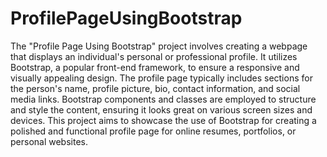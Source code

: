 # ProfilePageUsingBootstrap
The "Profile Page Using Bootstrap" project involves creating a webpage that displays an individual's personal or professional profile. 
It utilizes Bootstrap, a popular front-end framework, to ensure a responsive and visually appealing design. 
The profile page typically includes sections for the person's name, profile picture, bio, contact information, and social media links. 
Bootstrap components and classes are employed to structure and style the content, ensuring it looks great on various screen sizes and devices. 
This project aims to showcase the use of Bootstrap for creating a polished and functional profile page for online resumes, portfolios, or personal websites.
